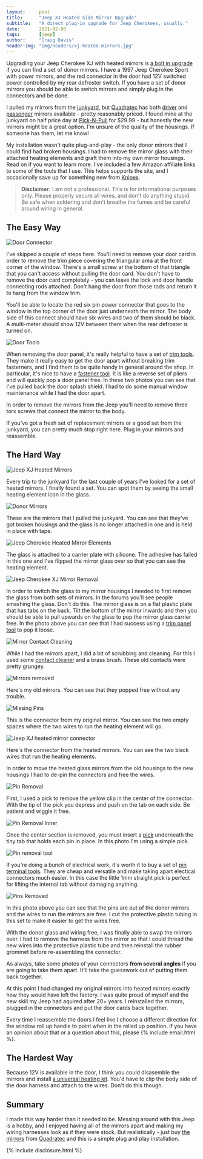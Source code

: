 ```yaml
---
layout:     post
title:      "Jeep XJ Heated Side Mirror Upgrade"
subtitle:   "A direct plug-in upgrade for Jeep Cherokees, usually."
date:       2021-02-08
tags:       [jeep]
author:     "Craig Davis"
header-img: "img/headers/xj-heated-mirrors.jpg"
---
```


Upgrading your Jeep Cherokee XJ with heated mirrors is [a bolt in upgrade][forum] if you can find a set of donor mirrors. I have a 1997 Jeep Cherokee Sport with power mirrors, and the red connector in the door had 12V switched power controlled by my rear defroster switch. If you have a set of donor mirrors you should be able to switch mirrors and simply plug in the connectors and be done.

I pulled my mirrors from the [junkyard][junkyard], but [Quadratec][quadratec] has both [driver][driver] and [passenger][passenger] mirrors available - pretty reasonably priced. I found mine at the junkyard on half price day at [Pick-N-Pull][picknpull] for $29.99 - but honestly the new mirrors might be a great option. I'm unsure of the quality of the housings. If someone has them, let me know!

My installation wasn't quite plug-and-play - the only donor mirrors that I could find had broken housings. I had to remove the mirror glass with their attached heating elements and graft them into my own mirror housings. Read on if you want to learn more. I've included a few Amazon affiliate links to some of the tools that I use. This helps supports the site, and I occasionally save up for something new from [Knipex][knipex].

> __Disclaimer:__ I am not a professional. This is for informational purposes only.
> Please properly secure all wires, and don't do anything stupid. Be safe when soldering and don't breathe the fumes and be careful around wiring in general.

## The Easy Way


![Door Connector](/img/posts/xj-heated-mirrors/0269-door-connector.jpg)

I've skipped a couple of steps here. You'll need to remove your door card in order to remove the trim piece covering the triangular area at the front corner of the window. There's a small screw at the bottom of that triangle that you can't access without pulling the door card. You don't have to remove the door card completely - you can leave the lock and door handle connecting rods attached. Don't hang the door from those rods and return it to hang from the window trim. 

You'll be able to locate the red six pin power connector that goes to the window in the top corner of the door just underneath the mirror. The body side of this connect should have six wires and two of them should be black. A multi-meter should show 12V between them when the rear defroster is turned on.

![Door Tools](/img/posts/xj-heated-mirrors/0274-door-tools.jpg)

When removing the door panel, it's really helpful to have a set of [trim tools][trim-tools]. They make it really easy to get the door apart without breaking trim fasterners, and I find them to be quite handy in general around the shop. In particular, it's nice to have a [fastener tool][fastener-tool]. It is like a reverse set of pliers and will quickly pop a door panel free. In these two photos you can see that I've pulled back the door splash shield. I had to do some manual window maintenance while I had the door apart.

In order to remove the mirrors from the Jeep you'll need to remove three torx screws that connect the mirror to the body.


If you've got a fresh set of replacement mirrors or a good set from the junkyard, you can pretty much stop right here. Plug in your mirrors and reassemble.

## The Hard Way


![Jeep XJ Heated Mirrors](/img/posts/xj-heated-mirrors/0290-jeep-heated-mirrors.jpg)

Every trip to the junkyard for the last couple of years I've looked for a set of heated mirrors. I finally found a set. You can spot them by seeing the small heating element icon in the glass. 


![Donor Mirrors](/img/posts/xj-heated-mirrors/0275-donor-mirrors.jpg)

These are the mirrors that I pulled the junkyard. You can see that they've got broken housings and the glass is no longer attached in one and is held in place with tape.

![Jeep Cherokee Heated Mirror Elements](/img/posts/xj-heated-mirrors/0276-heated-mirror-elements.jpg)

The glass is attached to a carrier plate with silicone. The adhesive has failed in this one and I've flipped the mirror glass over so that you can see the heating element. 

![Jeep Cherokee XJ Mirror Removal](/img/posts/xj-heated-mirrors/0277-mirror-removal.jpg)

In order to switch the glass to my mirror housings I needed to first remove the glass from both sets of mirrors. In the forums you'll see people smashing the glass. Don't do this. The mirror glass is on a flat plastic plate that has tabs on the back. Tilt the bottom of the mirror inwards and then you should be able to pull upwards on the glass to pop the mirror glass carrier free. In the photo above you can see that I had success using a [trim panel tool][fastener-tool] to pop it loose.


![Mirror Contact Cleaning](/img/posts/xj-heated-mirrors/0285-contact-cleaning.jpg)

While I had the mirrors apart, I did a bit of scrubbing and cleaning. For this I used some [contact cleaner][contact-cleaner] and a brass brush. These old contacts were pretty grungey. 


![Mirrors removed](/img/posts/xj-heated-mirrors/0293-old-mirrors.jpg)

Here's my old mirrors. You can see that they popped free without any trouble.


![Missing Pins](/img/posts/xj-heated-mirrors/missing-pins.jpg)

This is the connector from my original mirror. You can see the two empty spaces where the two wires to run the heating element will go.


![Jeep XJ heated mirror connector](/img/posts/xj-heated-mirrors/heated-mirror-pins.jpg)

Here's the connector from the heated mirrors. You can see the two black wires that run the heating elements.

In order to move the heated glass mirrors from the old housings to the new housings I had to de-pin the connectors and free the wires.

![Pin Removal](/img/posts/xj-heated-mirrors/0278-pin-removal.jpg)

First, I used a pick to remove the yellow clip in the center of the connector. With the tip of the pick you depress and push on the tab on each side. Be patient and wiggle it free.

![Pin Removal Inner](/img/posts/xj-heated-mirrors/0279-pin-removal-inner.jpg)

Once the center section is removed, you must insert a [pick][pick-set] underneath the tiny tab that holds each pin in place. In this photo I'm using a simple pick.


![Pin removal tool](/img/posts/xj-heated-mirrors/pin-tool.jpg)

If you're doing a bunch of electrical work, it's worth it to buy a set of [pin terminal tools][terminal-tool]. They are cheap and versatile and make taking apart electical connectors much easier. In this case the little 1mm straight pick is perfect for lifting the internal tab without damaging anything. 


![Pins Removed](/img/posts/xj-heated-mirrors/0280-pins-removed.jpg)

In this photo above you can see that the pins are out of the donor mirrors and the wires to run the mirrors are free. I cut the protective plastic tubing in this set to make it easier to get the wires free.

With the donor glass and wiring free, I was finally able to swap the mirrors over. I had to remove the harness from the mirror so that I could thread the new wires into the protective plastic tube and then reinstall the rubber grommet before re-assembling the connector.

As always, take some photos of your connectors **from several angles** if you are going to take them apart. It'll take the guesswork out of putting them back together.

At this point I had changed my original mirrors into heated mirrors exactly how they would have left the factory. I was quite proud of myself and the new skill my Jeep had aquired after 20+ years. I reinstalled the mirrors, plugged in the connectors and put the door cards back together. 

Every time I reassemble the doors I feel like I choose a different direction for the window roll up handle to point when in the rolled up position. If you have an opinion about that or a question about this, please {% include email.html %}.

## The Hardest Way

Because 12V is available in the door, I think you could disasemble the mirrors and install [a universal heating kit][universal-heater]. You'd have to clip the body side of the door harness and attach to the wires. Don't do this though. 

## Summary

I made this way harder than it needed to be. Messing around with this Jeep is a hobby, and I enjoyed having all of the mirrors apart and making my wiring harnesses look as if they were stock. But realistically - just buy [the][driver] [mirrors][passenger] from [Quadratec][quadratec] and this is a simple plug and play installation.


{% include disclosure.html %}

[junkyard]: https://row52.com/
[picknpull]: https://www.picknpull.com/
[quadratec]: https://www.quadratec.com/vehicle/1984-2001-cherokee-xj
[forum]: https://www.cherokeeforum.com/f2/heated-mirrors-115774/
[driver]: https://www.quadratec.com/products/13111_0749_14.htm
[passenger]: https://www.quadratec.com/products/13111_0748_14.htm
[trim-tools]: https://amzn.to/3q6UI6M
[pick-set]: https://amzn.to/3aOYNpR
[fastener-tool]: https://amzn.to/3cUJKgU
[terminal-tool]: https://amzn.to/3p5O0fS
[universal-heater]: https://amzn.to/36ZP9PR
[contact-cleaner]: https://amzn.to/36Yr0tg
[dielectric-grease]: https://amzn.to/2Z59sHa
[knipex]: https://amzn.to/3a7NSZf